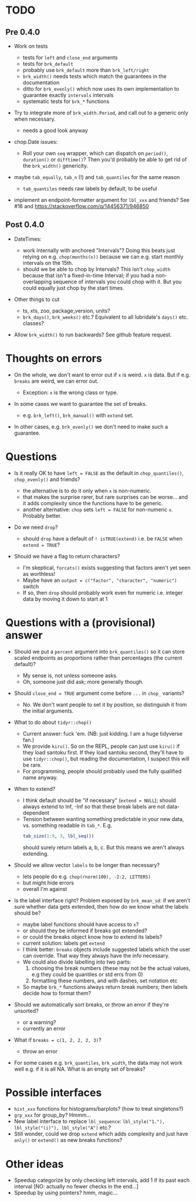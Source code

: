 

# TODO

## Pre 0.4.0


* Work on tests
  - tests for `left` and `close_end` arguments
  - tests for `brk_default`
  - probably use `brk_default` more than `brk_left/right`
  - `brk_width()` needs tests which match the guarantees in the documentation
  - ditto for `brk_evenly()` which now uses its own implementation to
    guarantee exactly `intervals` intervals
  - systematic tests for `brk_*` functions
  
* Try to integrate more of `brk_width.Period`, and call out to a generic
  only when necessary.
  - needs a good look anyway
  
* chop.Date issues:
  - Roll your own `seq` wrapper, which can dispatch on `period()`, `duration()`
    or `difftime()`? Then you'd probably be able to get rid of the `brk_width()`
    genericity.

* maybe `tab_equally`, `tab_n` (!) and `tab_quantiles` for the same reason
  - `tab_quantiles` needs raw labels by default, to be useful

* implement an endpoint-formatter argument for `lbl_xxx` and friends? See #16 and
  https://stackoverflow.com/q/14456371/946850

## Post 0.4.0

* DateTimes: 
  - work internally with anchored "Intervals"? Doing this beats just
    relying on e.g. `chop(months(x))` because we can e.g. start monthly 
    intervals on the 15th.
  - should we be able to chop by Intervals? This isn't `chop_width` because
    that isn't a fixed-in-time Interval; if you had a non-overlapping sequence
    of intervals you could chop with it. But you could equally just chop by
    the start times.
    
* Other things to cut
  - ts, xts, zoo, package_version, units?
  - `brk_days()`, `brk_weeks()` etc.? Equivalent to all lubridate's `days()` etc.
    classes? 
  

* Allow `brk_width()` to run backwards? See github feature request.


# Thoughts on errors

* On the whole, we don't want to error out if `x` is weird. `x` is data. But
  if e.g. `breaks` are weird, we can error out.
  - Exception: `x` is the wrong class or type.
  
* In some cases we want to guarantee the set of breaks.
  - e.g. `brk_left()`, `brk_manual()` with `extend` set.

* In other cases, e.g. `brk_evenly()` we don't need to make such a guarantee.


# Questions

* Is it really OK to have `left = FALSE` as the default in `chop_quantiles()`,
  `chop_evenly()` and friends? 
  - the alternative is to do it only when `x` is non-numeric.
  - that makes the surprise rarer, but rare surprises can be worse... and
    it adds complexity since the functions have to be generic.
  - another alternative: `chop` sets `left = FALSE` for non-numeric `x`. Probably
    better.

* Do we need `drop`?
  - should `drop` have a default of `! isTRUE(extend)` i.e. be `FALSE` when
    `extend = TRUE`?

* Should we have a flag to return characters?
  - I'm skeptical, `forcats()` exists suggesting that factors aren't yet
    seen as worthless!
  - Maybe have an `output = c("factor", "character", "numeric")` switch
  - If so, then `drop` should probably work even for numeric i.e. integer data
    by moving it down to start at 1

  
# Questions with a (provisional) answer


* Should we put a `percent` argument into `brk_quantiles()` so it can store 
  scaled endpoints as proportions rather than percentages (the current default)?
  - My sense is, not unless someone asks.
  - Oh, someone just did ask; more generally though.
  
* Should `close_end = TRUE` argument come before `...` in `chop_` variants?
  - No. We don't want people to set it by position, so distinguish it from
    the initial arguments.
    
* What to do about `tidyr::chop()`
  - Current answer: fuck 'em. (NB: just kidding. I am a huge tidyverse fan.) 
  - We provide `kiru()`. So on the REPL, people can just use `kiru()` if they
    load santoku first. If they load santoku second, they'll have to use
    `tidyr::chop()`, but reading the documentation, I suspect this will be rare.
  - For programming, people should probably used the fully qualified name 
    anyway.

* When to extend?
  - I think default should be "if necessary" (`extend = NULL`); should always
    extend to Inf, -Inf so that these break labels are not data-dependent
  - Tension between wanting something predictable in your new data, vs. something
    readable in `tab_*`. E.g.
    ```r
    tab_size(1:9, 3, lbl_seq()) 
    ```
    should surely return labels a, b, c. But this means we aren't always
    extending.
    
* Should we allow vector `labels` to be longer than necessary?
  + lets people do e.g. `chop(rnorm(100), -2:2, LETTERS)`
  - but might hide errors
  - overall I'm against
  
* Is the label interface right? Problem exposed by `brk_mean_sd`: if 
  we aren't sure whether data gets extended, then how do we know what
  the labels should be?
  - maybe label functions should have access to `x`?
  - or should they be informed if breaks got extended?
  - or could the breaks object know how to extend its labels?
  - current solution: labels get `extend`
  - I think better: `breaks` objects include suggested labels which
    the user can override. That way they always have the info necessary.
  - We could also divide labelling into two parts:
    1. choosing the break numbers (these may not be the actual values, e.g
      they could be quantiles or std errs from 0)
    2. formatting these numbers, and with dashes, set notation etc
  - So maybe `brk_*` functions always return break numbers;
    then labels decide how to format them?
  
* Should we automatically sort breaks, or throw an error if they're unsorted?
  - or a warning?
  - currently an error

* What if `breaks = c(1, 2, 2, 2, 3)`?
  - throw an error

* For some cases e.g. `brk_quantiles`, `brk_width`, the data may not work
  well e.g. if it is all NA. What is an empty set of breaks?


# Possible interfaces

- `hist_xxx` functions for histograms/barplots? (how to treat singletons?)
- `grp_xxx` for group_by? Hmmm...
- New label interface to replace `lbl_sequence`: 
  `lbl_style("1."), lbl_style("(i)"), lbl_style("A")` etc.? 
- Still wonder, could we drop `extend` which adds complexity and just
  have `only()` or `extend()` as new breaks functions?

# Other ideas

- Speedup categorize by only checking left intervals, add 1 if its past
  each interval [NO: actually no fewer checks in the end...]
- Speedup by using pointers? hmm, magic...

